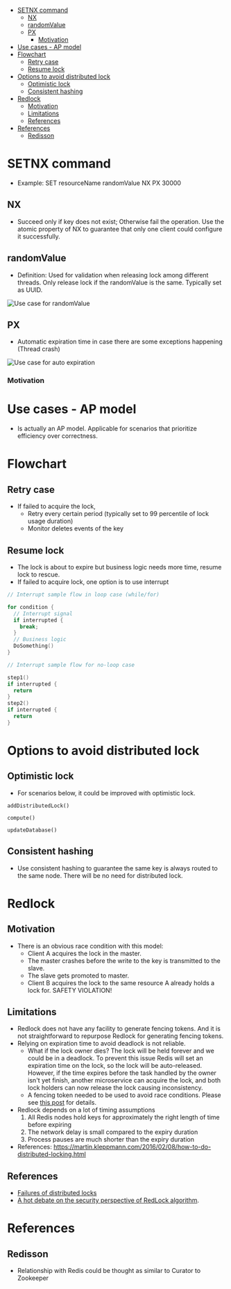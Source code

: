 - [SETNX command](#setnx-command)
  - [NX](#nx)
  - [randomValue](#randomvalue)
  - [PX](#px)
    - [Motivation](#motivation)
- [Use cases - AP model](#use-cases---ap-model)
- [Flowchart](#flowchart)
  - [Retry case](#retry-case)
  - [Resume lock](#resume-lock)
- [Options to avoid distributed lock](#options-to-avoid-distributed-lock)
  - [Optimistic lock](#optimistic-lock)
  - [Consistent hashing](#consistent-hashing)
- [Redlock](#redlock)
  - [Motivation](#motivation-1)
  - [Limitations](#limitations)
  - [References](#references)
- [References](#references-1)
  - [Redisson](#redisson)

# SETNX command
* Example: SET resourceName randomValue NX PX 30000

## NX
* Succeed only if key does not exist; Otherwise fail the operation. Use the atomic property of NX to guarantee that only one client could configure it successfully.

## randomValue
* Definition: Used for validation when releasing lock among different threads. Only release lock if the randomValue is the same. Typically set as UUID. 

![Use case for randomValue](../.gitbook/assets/distributedlock_randomValue_purpose.png)

## PX
* Automatic expiration time in case there are some exceptions happening (Thread crash)

![Use case for auto expiration](../.gitbook/assets/distributedlock_px.png)

### Motivation

# Use cases - AP model
* Is actually an AP model. Applicable for scenarios that prioritize efficiency over correctness.

# Flowchart
## Retry case
* If failed to acquire the lock, 
  * Retry every certain period (typically set to 99 percentile of lock usage duration)
  * Monitor deletes events of the key

## Resume lock
* The lock is about to expire but business logic needs more time, resume lock to rescue. 
* If failed to acquire lock, one option is to use interrupt 

```c
// Interrupt sample flow in loop case (while/for)

for condition {
  // Interrupt signal
  if interrupted {
    break;
  }
  // Business logic
  DoSomething()
}
```

```c
// Interrupt sample flow for no-loop case

step1()
if interrupted {
  return
}
step2()
if interrupted {
  return
}
```

# Options to avoid distributed lock
## Optimistic lock
* For scenarios below, it could be improved with optimistic lock.

```
addDistributedLock()

compute()

updateDatabase()
```

## Consistent hashing
* Use consistent hashing to guarantee the same key is always routed to the same node. There will be no need for distributed lock. 

# Redlock
## Motivation
* There is an obvious race condition with this model:
  * Client A acquires the lock in the master.
  * The master crashes before the write to the key is transmitted to the slave.
  * The slave gets promoted to master.
  * Client B acquires the lock to the same resource A already holds a lock for. SAFETY VIOLATION!

## Limitations
* Redlock does not have any facility to generate fencing tokens. And it is not straightforward to repurpose Redlock for generating fencing tokens. 
* Relying on expiration time to avoid deadlock is not reliable. 
  * What if the lock owner dies? The lock will be held forever and we could be in a deadlock. To prevent this issue Redis will set an expiration time on the lock, so the lock will be auto-released. However, if the time expires before the task handled by the owner isn't yet finish, another microservice can acquire the lock, and both lock holders can now release the lock causing inconsistency. 
  * A fencing token needed to be used to avoid race conditions. Please see [this post](https://medium.com/@davidecerbo/everything-i-know-about-distributed-locks-2bf54de2df71) for details. 
* Redlock depends on a lot of timing assumptions
  1. All Redis nodes hold keys for approximately the right length of time before expiring
  2. The network delay is small compared to the expiry duration
  3. Process pauses are much shorter than the expiry duration
* References: https://martin.kleppmann.com/2016/02/08/how-to-do-distributed-locking.html

## References
* [Failures of distributed locks](https://redislabs.com/ebook/part-2-core-concepts/chapter-6-application-components-in-redis/6-2-distributed-locking/6-2-2-simple-locks/)
* [A hot debate on the security perspective of RedLock algorithm](http://zhangtielei.com/posts/blog-redlock-reasoning.html).

# References
## Redisson

* Relationship with Redis could be thought as similar to Curator to Zookeeper

